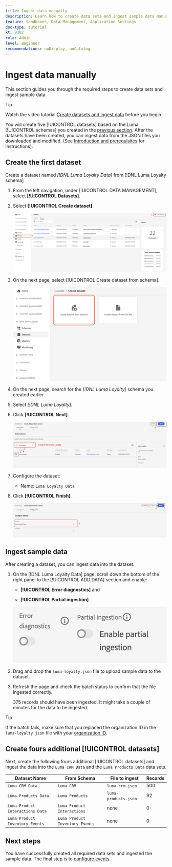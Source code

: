 ```yaml
---
title: Ingest data manually
description: Learn how to create data sets and ingest sample data manually.
feature: Sandboxes, Data Management, Application Settings
doc-type: tutorial
kt: 9382
role: Admin
level: Beginner
recommendations: noDisplay, noCatalog
---
```


# Ingest data manually

This section guides you through the required steps to create data sets and ingest sample data.

>[!TIP]
>
> Watch the video tutorial [Create datasets and ingest data](/help/set-up-data/create-datasets-and-ingest-data.md) before you begin.

 You will create five [!UICONTROL datasets] based on the Luma [!UICONTROL schemas] you created in the [previous section](/help/tutorial-configure-a-training-sandbox/manual-data-set-up.md). After the datasets have been created, you can ingest data from the JSON files you downloaded and modified. (See [Introduction and prerequisites](/help/tutorial-configure-a-training-sandbox/introduction-and-prerequisites.md) for instructions).

## Create the first dataset

Create a dataset named *[!DNL Luma Loyalty Data]* from [!DNL Luma Loyalty schema]

1. From the left navigation, under [!UICONTROL DATA MANAGEMENT], select **[!UICONTROL Datasets]**.

1. Select **[!UICONTROL Create dataset]**.

   ![Create a dataset](assets/create-dataset.png)

1. On the next page, select [!UICONTROL Create dataset from schema].

   ![Create a dataset from schema](assets/create-dataset-from-schema.png)

1. On the next page, search for the *[!DNL Luma Loyalty]* schema you created earlier.

1. Select *[!DNL Luma Loyalty]*.

1. Click **[!UICONTROL Next]**.

   ![Search and select schema](assets/create-dataset-select-schema.png)

1. Configure the dataset:

   * Name: `Luma Loyalty Data`

1. Click **[!UICONTROL Finish]**.

   ![Configure dataset](assets/create-dataset-configure.png)

## Ingest sample data

After creating a dataset, you can ingest data into the dataset.

1. On the [!DNL Luma Loyalty Data] page, scroll down the bottom of the right panel to the [!UICONTROL ADD DATA] section and enable:

   * **[!UICONTROL Error diagnostics]** and

   * **[!UICONTROL Partial ingestion]**

   ![Ingest Data](assets/ingest-data.png)

1. Drag and drop the `luma-loyalty.json` file to upload sample data to the dataset.

1. Refresh the page and check the batch status to confirm that the file ingested correctly.

   375 records should have been ingested. It might take a couple of minutes for the data to be ingested.

>[!TIP]
>
>If the batch fails, make sure that you replaced the organization ID in the `luma-loyalty.json` file with your [organization ID](https://experienceleague.adobe.com/docs/core-services/interface/administration/organizations.html?lang=en).

## Create fours additional [!UICONTROL datasets]

Next, create the following fours additional [!UICONTROL datasets] and ingest the data into the `Luma CRM Data` and the `Luma Products Data` data sets.

| Dataset Name | From Schema| File to ingest| Records |
| -----| ------ | -------| ------- |
| `Luma CRM Data` | `Luma CRM` | `luma-crm.json` | 500     |
| `Luma Products Data`| `Luma Products`| `luma-products.json`| 92|
| `Luma Product Interactions Data`|`Luma Product Interactions` |none|0|
|`Luma Product Inventory Events`|`Luma Product Inventory Events`|none| 0 |

## Next steps

You have successfully created all required data sets and ingested the sample data. The final step is to [configure events](/help/tutorial-configure-a-training-sandbox/configure-events.md).

